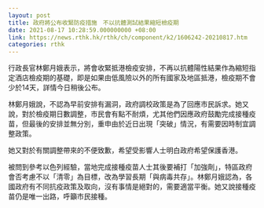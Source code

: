 ```yaml
---
layout: post
title: 政府將公布收緊防疫措施　不以抗體測試結果縮短檢疫期
date: 2021-08-17 10:28:59.000000000 +08:00
link: https://news.rthk.hk/rthk/ch/component/k2/1606242-20210817.htm
categories: rthk
---
```


行政長官林鄭月娥表示，將會收緊抵港檢疫安排，不再以抗體陽性結果作為縮短指定酒店檢疫期的基礎，即是如果由低風險以外的所有國家及地區抵港，檢疫期不會少於14天，詳情今日稍後公布。

林鄭月娥說，不認為早前安排有漏洞，政府調校政策是為了回應市民訴求。她又說，對於檢疫期日數調整，市民會有點不耐煩，尤其他們因應政府鼓勵完成接種疫苗，但最後的安排並無分別，重申由於近日出現「突破」情況，有需要因時制宜調整政策。

她又對於有關調整帶來的不便致歉，希望受影響人士明白政府希望保護香港。

被問到參考以色列經驗，當地完成接種疫苗人士其後要補打「加強劑」，特區政府會否考慮不以「清零」為目標，改為學習長期「與病毒共存」。林鄭月娥認為，各國政府有不同抗疫政策及取向，沒有事情是絕對的，需要適當平衡。她又說接種疫苗仍是唯一出路，呼籲市民接種。
